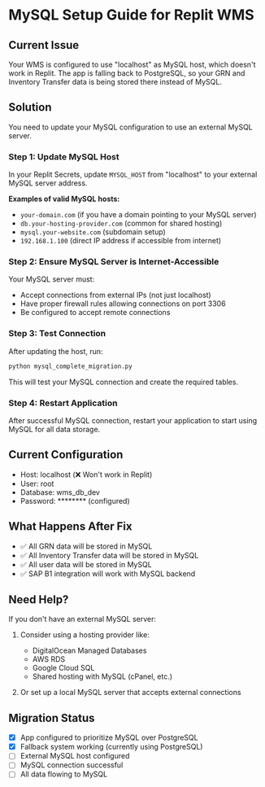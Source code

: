 # MySQL Setup Guide for Replit WMS

## Current Issue
Your WMS is configured to use "localhost" as MySQL host, which doesn't work in Replit. The app is falling back to PostgreSQL, so your GRN and Inventory Transfer data is being stored there instead of MySQL.

## Solution
You need to update your MySQL configuration to use an external MySQL server.

### Step 1: Update MySQL Host
In your Replit Secrets, update `MYSQL_HOST` from "localhost" to your external MySQL server address.

**Examples of valid MySQL hosts:**
- `your-domain.com` (if you have a domain pointing to your MySQL server)
- `db.your-hosting-provider.com` (common for shared hosting)
- `mysql.your-website.com` (subdomain setup)
- `192.168.1.100` (direct IP address if accessible from internet)

### Step 2: Ensure MySQL Server is Internet-Accessible
Your MySQL server must:
- Accept connections from external IPs (not just localhost)
- Have proper firewall rules allowing connections on port 3306
- Be configured to accept remote connections

### Step 3: Test Connection
After updating the host, run:
```bash
python mysql_complete_migration.py
```

This will test your MySQL connection and create the required tables.

### Step 4: Restart Application
After successful MySQL connection, restart your application to start using MySQL for all data storage.

## Current Configuration
- Host: localhost (❌ Won't work in Replit)
- User: root
- Database: wms_db_dev
- Password: ******** (configured)

## What Happens After Fix
- ✅ All GRN data will be stored in MySQL
- ✅ All Inventory Transfer data will be stored in MySQL  
- ✅ All user data will be stored in MySQL
- ✅ SAP B1 integration will work with MySQL backend

## Need Help?
If you don't have an external MySQL server:
1. Consider using a hosting provider like:
   - DigitalOcean Managed Databases
   - AWS RDS
   - Google Cloud SQL
   - Shared hosting with MySQL (cPanel, etc.)

2. Or set up a local MySQL server that accepts external connections

## Migration Status
- [x] App configured to prioritize MySQL over PostgreSQL
- [x] Fallback system working (currently using PostgreSQL)
- [ ] External MySQL host configured
- [ ] MySQL connection successful
- [ ] All data flowing to MySQL